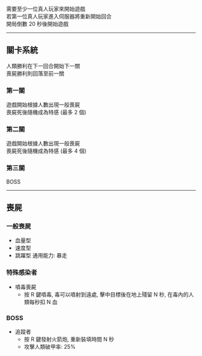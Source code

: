 需要至少一位真人玩家來開始遊戲 \
若第一位真人玩家進入伺服器將重新開始回合 \
開局倒數 20 秒後開始遊戲

---

## 關卡系統
人類勝利在下一回合開始下一關 \
喪屍勝利則回落至前一關

### 第一關
遊戲開始根據人數出現一般喪屍 \
喪屍死後隨機成為特感 (最多 2 個)

### 第二關
遊戲開始根據人數出現一般喪屍 \
喪屍死後隨機成為特感 (最多 4 個)

### 第三關
BOSS

---

## 喪屍

### 一般喪屍
- 血量型
- 速度型
- 跳躍型
通用能力: 暴走

### 特殊感染者
- 噴毒喪屍
  - 按 R 鍵噴毒, 毒可以噴射到遠處, 擊中目標後在地上殘留 N 秒, 在毒內的人類每秒扣 N 血

### BOSS
- 追蹤者
  - 按 R 鍵發射火箭炮, 重新裝填時間 N 秒
  - 攻擊人類破甲率: 25%